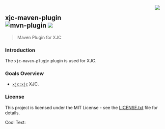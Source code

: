 <img src="https://images.cooltext.com/5195723.png" align="right">

## xjc-maven-plugin<br>![mvn-plugin][mvn-plugin] <a href="https://www.fastjax.org/"><img src="https://img.shields.io/badge/FastJAX--blue.svg"></a>
> Maven Plugin for XJC

### Introduction

The `xjc-maven-plugin` plugin is used for XJC.

### Goals Overview

* [`xjc:xjc`](#xjcxjc) XJC.

### License

This project is licensed under the MIT License - see the [LICENSE.txt](LICENSE.txt) file for details.

<a href="http://cooltext.com" target="_top"><img src="https://cooltext.com/images/ct_pixel.gif" width="80" height="15" alt="Cool Text: Logo and Graphics Generator" border="0" /></a>

[mvn-plugin]: https://img.shields.io/badge/mvn-plugin-lightgrey.svg